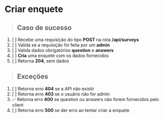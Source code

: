 # Criar enquete

> ## Caso de sucesso

1. [ ] Recebe uma requisição do tipo **POST** na rota **/api/surveys**
2. [ ] Valida se a requisição foi feita por um **admin**
3. [ ] Valida dados obrigatórios **question** e **answers**
4. [ ] **Cria** uma enquete com os dados fornecidos
5. [ ] Retorna **204**, sem dados

> ## Exceções

1. [ ] Retorna erro **404** se a API não existir
2. [ ] Retorna erro **403** se o usuário não for admin
3. ✅ Retorna erro **400** se question ou answers não forem fornecidos pelo client
4. [ ] Retorna erro **500** se der erro ao tentar criar a enquete
